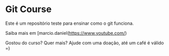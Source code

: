 # Git Course

Este é um repositório teste para ensinar como o git funciona.

Saiba mais em  [marcio.daniel(https://www.youtube.com/)

Gostou do curso? Quer mais? Ajude com uma doação, até um café é válido =)
